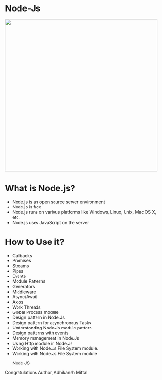 # Node-Js

<img src="https://hackernoon.com/hn-images/1*mr4iRSqGzoCev0HNwR3oiA.png" width="500">
<h1>What is Node.js?</h1>
<ul>
  <li>Node.js is an open source server environment</li>
  <li>Node.js is free</li>
  <li>Node.js runs on various platforms like Windows, Linux, Unix, Mac OS X, etc.</li>
  <li>Node.js uses JavaScript on the server</li>
</ul>
<h1>How to Use it?</h1>
<ul>
  <li>Callbacks</li>
  <li>Promises</li>
  <li>Streams</li>
  <li>Pipes</li>
  <li>Events</li>
  <li>Module Patterns</li>
  <li>Generators</li>
  <li>Middleware</li>
  <li>Async/Await</li>
  <li>Axios</li>
  <li>Work Threads</li>
  <li>Global Process module</li>
  <li>Design pattern in Node.Js</li>
  <li>Design pattern for asynchronous Tasks</li>
  <li>Understanding Node.Js module pattern</li>
  <li>Design patterns with events</li>
  <li>Memory management in Node.Js</li>
  <li>Using Http module in Node.Js</li>
  <li>Working with Node.Js File System module.</li>
  <li>Working with Node.Js File System module</li>
  
 Node JS 
</ul>

Congratulations
Author, Adhikansh Mittal

